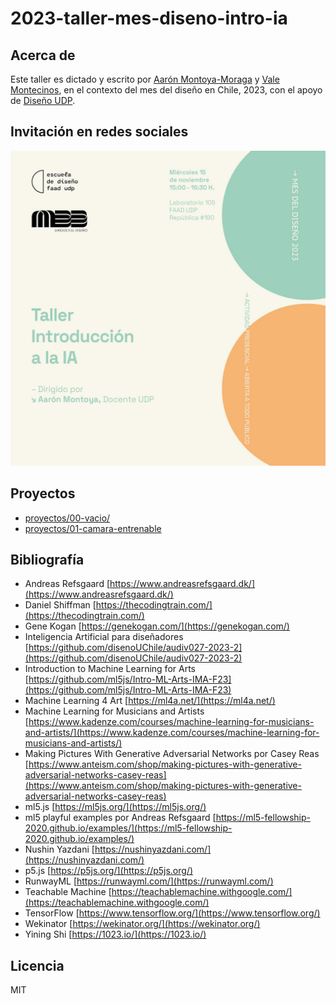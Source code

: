 # 2023-taller-mes-diseno-intro-ia

## Acerca de

Este taller es dictado y escrito por [Aarón Montoya-Moraga](https://github.com/montoyamoraga) y [Vale Montecinos](https://github.com/menteneon), en el contexto del mes del diseño en Chile, 2023, con el apoyo de [Diseño UDP](https://github.com/disenoUDP).

## Invitación en redes sociales

![invitación de instagram](./grafica-invitacion.jpg)

## Proyectos

* [proyectos/00-vacio/](./proyectos/00-vacio/index.html)
* [proyectos/01-camara-entrenable](./proyectos/01-camara-entrenable/)

## Bibliografía

- Andreas Refsgaard [https://www.andreasrefsgaard.dk/](https://www.andreasrefsgaard.dk/)
- Daniel Shiffman [https://thecodingtrain.com/](https://thecodingtrain.com/)
- Gene Kogan [https://genekogan.com/](https://genekogan.com/)
- Inteligencia Artificial para diseñadores [https://github.com/disenoUChile/audiv027-2023-2](https://github.com/disenoUChile/audiv027-2023-2)
- Introduction to Machine Learning for Arts [https://github.com/ml5js/Intro-ML-Arts-IMA-F23](https://github.com/ml5js/Intro-ML-Arts-IMA-F23)
- Machine Learning 4 Art [https://ml4a.net/](https://ml4a.net/)
- Machine Learning for Musicians and Artists [https://www.kadenze.com/courses/machine-learning-for-musicians-and-artists/](https://www.kadenze.com/courses/machine-learning-for-musicians-and-artists/)
- Making Pictures With Generative Adversarial Networks por Casey Reas [https://www.anteism.com/shop/making-pictures-with-generative-adversarial-networks-casey-reas](https://www.anteism.com/shop/making-pictures-with-generative-adversarial-networks-casey-reas)
- ml5.js [https://ml5js.org/](https://ml5js.org/)
- ml5 playful examples por Andreas Refsgaard [https://ml5-fellowship-2020.github.io/examples/](https://ml5-fellowship-2020.github.io/examples/)
- Nushin Yazdani [https://nushinyazdani.com/](https://nushinyazdani.com/)
- p5.js [https://p5js.org/](https://p5js.org/)
- RunwayML [https://runwayml.com/](https://runwayml.com/)
- Teachable Machine [https://teachablemachine.withgoogle.com/](https://teachablemachine.withgoogle.com/)
- TensorFlow [https://www.tensorflow.org/](https://www.tensorflow.org/)
- Wekinator [https://wekinator.org/](https://wekinator.org/)
- Yining Shi [https://1023.io/](https://1023.io/)

## Licencia

MIT
